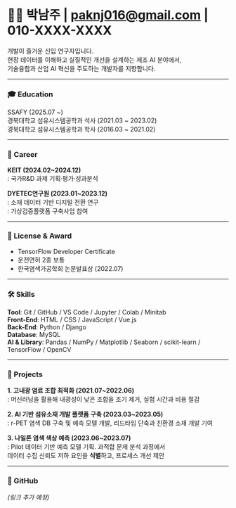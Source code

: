 # 🧑‍💻 박남주 | paknj016@gmail.com | 010-XXXX-XXXX

개발이 즐거운 신입 연구자입니다.  
현장 데이터를 이해하고 실질적인 개선을 설계하는 제조 AI 분야에서,  
기술융합과 산업 AI 혁신을 주도하는 개발자를 지향합니다.

---

### 🎓 Education

SSAFY (2025.07 ~)  
경북대학교 섬유시스템공학과 석사 (2021.03 ~ 2023.02)  
경북대학교 섬유시스템공학과 학사 (2016.03 ~ 2021.02)

---

### 💼 Career

**KEIT (2024.02~2024.12)**  
: 국가R&D 과제 기획·평가·성과분석  

**DYETEC연구원 (2023.01~2023.12)**  
: 소재 데이터 기반 디지털 전환 연구  
: 가상검증플랫폼 구축사업 참여

---

### 📜 License & Award

- TensorFlow Developer Certificate  
- 운전면허 2종 보통  
- 한국염색가공학회 논문발표상 (2022.07)

---

### 🛠 Skills

**Tool**: Git / GitHub / VS Code / Jupyter / Colab / Minitab  
**Front-End**: HTML / CSS / JavaScript / Vue.js  
**Back-End**: Python / Django  
**Database**: MySQL  
**AI & Library**: Pandas / NumPy / Matplotlib / Seaborn / scikit-learn / TensorFlow / OpenCV  

---

### 📂 Projects

**1. 고내광 염료 조합 최적화 (2021.07~2022.06)**  
: 머신러닝을 활용해 내광성이 낮은 조합을 조기 제거, 실험 시간과 비용 절감

**2. AI 기반 섬유소재 개발 플랫폼 구축 (2023.03~2023.05)**  
: r-PET 염색 DB 구축 및 예측 모델 개발, 리드타임 단축과 친환경 소재 개발 기여

**3. 나일론 염색 색상 예측 (2023.06~2023.07)**  
: Pilot 데이터 기반 예측 모델 기획. 과적합 문제 분석 과정에서  
데이터 수집 신뢰도 저하 요인을 **식별**하고, 프로세스 개선 제안

---

### 🔗 GitHub

_(링크 추가 예정)_
